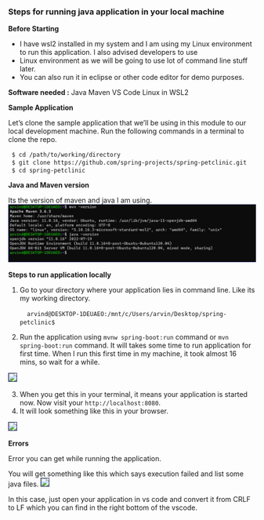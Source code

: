 ### Steps for running java application in your local machine

**Before Starting** 

 - I have wsl2 installed in my system and I am using my Linux environment to run this application. I also advised developers to use
  - Linux environment as we will be going to use lot of command line stuff later.
   - You can also run it in eclipse or other code editor for demo purposes.

**Software needed :**
Java 
Maven
VS Code
 Linux in WSL2 

**Sample Application** 

Let’s clone the sample application that we’ll be using in this module to our local development machine. Run the following commands in a terminal to clone the repo.
```
 $ cd /path/to/working/directory
 $ git clone https://github.com/spring-projects/spring-petclinic.git
 $ cd spring-petclinic

```
**Java and Maven version**

Its the version of maven and java I am using.
<img style="border: 1px solid #1d2253" src="images/spring-petclinic/java_maven_version.png" />

**Steps to run application locally**

1. Go to your directory where your application lies in command line. Like its my working directory.

   ```  arvind@DESKTOP-1DEUAEO:/mnt/c/Users/arvin/Desktop/spring-petclinic$```

2. Run the application using ``
mvnw spring-boot:run
`` command or ``
mvn spring-boot:run
`` command.
It will takes some time to run application for first time. When I run this first time in my machine, it took almost 16 mins, so wait for a while.

<img style="border: 1px solid #1d2253" src="images/spring-petclinic/application_started.png" />

3. When you get this in your terminal, it means your application is started now. Now visit your `http://localhost:8080`. 
4. It will look something like this in your browser.
<img style="border: 1px solid #1d2253" src="images/spring-petclinic/spring_ui.png" />

**Errors**

Error you can get while running the application.

You will get something like this which says execution failed and list some java files.
<img style="border: 1px solid #1d2253" src="images/spring-petclinic/maven_error.png" />

In this case, just open your application in vs code and convert it from CRLF to LF which you can find in the right bottom of the vscode.